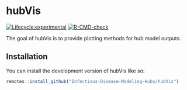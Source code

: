 # hubVis

[![Lifecycle:experimental](https://img.shields.io/badge/lifecycle-experimental-orange.svg)](https://lifecycle.r-lib.org/articles/stages.html#experimental)
[![R-CMD-check](https://github.com/Infectious-Disease-Modeling-Hubs/hubValidations/actions/workflows/R-CMD-check.yaml/badge.svg)](https://github.com/Infectious-Disease-Modeling-Hubs/hubValidations/actions/workflows/R-CMD-check.yaml)


The goal of hubVis is to provide plotting methods for hub model outputs.

## Installation

You can install the development version of hubVis like so:

```r
remotes::install_github("Infectious-Disease-Modeling-Hubs/hubVis")
```
